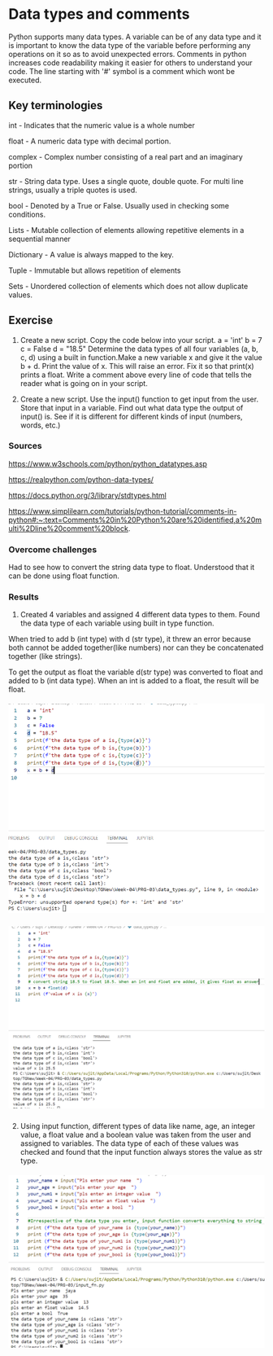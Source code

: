 # Data types and comments
Python supports many data types. A variable can be of any data type and it is important to know the data type of the variable before performing any operations on it so as to avoid unexpected errors.
Comments in python increases code readability making it easier for others to understand your code. The line starting with '#' symbol is a comment which wont be executed.

## Key terminologies
int - Indicates that the numeric value is a whole number

float - A numeric data type with decimal portion.

complex - Complex number consisting of a real part and an imaginary portion

str - String data type. Uses a single quote, double quote. For multi line strings, usually a triple quotes is used.

bool - Denoted by a True or False. Usually used in checking some conditions.

Lists - Mutable collection of elements allowing repetitive elements in a sequential manner

Dictionary - A value is always mapped to the key.

Tuple - Immutable but allows repetition of elements

Sets - Unordered collection of elements which does not allow duplicate values.


## Exercise
1. Create a new script. Copy the code below into your script.
a = 'int'
b = 7
c = False
d = "18.5"
Determine the data types of all four variables (a, b, c, d) using a built in function.Make a new variable x and give it the value b + d. Print the value of x. This will raise an error. Fix it so that print(x) prints a float. Write a comment above every line of code that tells the reader what is going on in your script.

2. Create a new script. Use the input() function to get input from the user. Store that input in a variable. Find out what data type the output of input() is. See if it is different for different kinds of input (numbers, words, etc.)

### Sources
https://www.w3schools.com/python/python_datatypes.asp

https://realpython.com/python-data-types/

https://docs.python.org/3/library/stdtypes.html

https://www.simplilearn.com/tutorials/python-tutorial/comments-in-python#:~:text=Comments%20in%20Python%20are%20identified,a%20multi%2Dline%20comment%20block.


### Overcome challenges

Had to see how to convert the string data type to float. Understood that it can be done using float function. 

### Results
1) Created 4 variables and assigned 4 different data types to them. Found the data type of each variable using built in type function. 

When tried to add b (int type) with d (str type), it threw an error because both cannot be added together(like numbers) nor can they be concatenated together (like strings).

To get the output as float the variable d(str type) was converted to float and added to b (int data type). When an int is added to a float, the result will be float. 

##### ![PRG-03-01](https://github.com/Techgrounds-Cloud-9/cloud-9-jsm-1985/blob/main/00_includes/Week-04/PRG-03/datatype-01.PNG)

##### ![PRG-03-02](https://github.com/Techgrounds-Cloud-9/cloud-9-jsm-1985/blob/main/00_includes/Week-04/PRG-03/datatype-02.PNG)

2) Using input function, different types of data like name, age, an integer value, a float value and a boolean value was taken from the user and assigned to variables. The data type of each of these values was checked and found that the input function always stores the value as str type.

##### ![PRG-03-03](https://github.com/Techgrounds-Cloud-9/cloud-9-jsm-1985/blob/main/00_includes/Week-04/PRG-03/input-fn.PNG)













